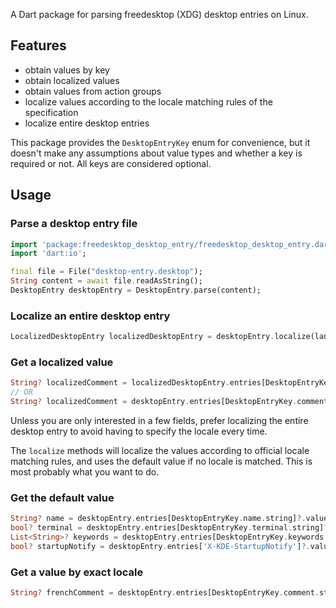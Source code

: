 <!--
This README describes the package. If you publish this package to pub.dev,
this README's contents appear on the landing page for your package.

For information about how to write a good package README, see the guide for
[writing package pages](https://dart.dev/guides/libraries/writing-package-pages).

For general information about developing packages, see the Dart guide for
[creating packages](https://dart.dev/guides/libraries/create-library-packages)
and the Flutter guide for
[developing packages and plugins](https://flutter.dev/developing-packages).
-->

A Dart package for parsing freedesktop (XDG) desktop entries on Linux.

## Features

- obtain values by key
- obtain localized values
- obtain values from action groups
- localize values according to the locale matching rules of the specification
- localize entire desktop entries

This package provides the `DesktopEntryKey` enum for convenience, but it doesn't make any assumptions
about value types and whether a key is required or not. All keys are considered optional.

## Usage

### Parse a desktop entry file

```dart
import 'package:freedesktop_desktop_entry/freedesktop_desktop_entry.dart';
import 'dart:io';

final file = File("desktop-entry.desktop");
String content = await file.readAsString();
DesktopEntry desktopEntry = DesktopEntry.parse(content);
```

### Localize an entire desktop entry

```dart
LocalizedDesktopEntry localizedDesktopEntry = desktopEntry.localize(lang: 'fr', country: 'BE');
```

### Get a localized value

```dart
String? localizedComment = localizedDesktopEntry.entries[DesktopEntryKey.comment.string];
// OR
String? localizedComment = desktopEntry.entries[DesktopEntryKey.comment.string]?.localize(lang: 'fr', country: 'BE');
```
Unless you are only interested in a few fields, prefer localizing the entire desktop entry to avoid having to specify
the locale every time.

The `localize` methods will localize the values according to official locale matching rules, and
uses the default value if no locale is matched. This is most probably what you want to do.

### Get the default value

```dart
String? name = desktopEntry.entries[DesktopEntryKey.name.string]?.value;
bool? terminal = desktopEntry.entries[DesktopEntryKey.terminal.string]?.value.getBoolean();
List<String>? keywords = desktopEntry.entries[DesktopEntryKey.keywords.string]?.value.getStringList();
bool? startupNotify = desktopEntry.entries['X-KDE-StartupNotify']?.value.getBoolean();
```

### Get a value by exact locale

```dart
String? frenchComment = desktopEntry.entries[DesktopEntryKey.comment.string]?.localizedValues[Locale(lang: 'fr', country: 'BE')];
```
